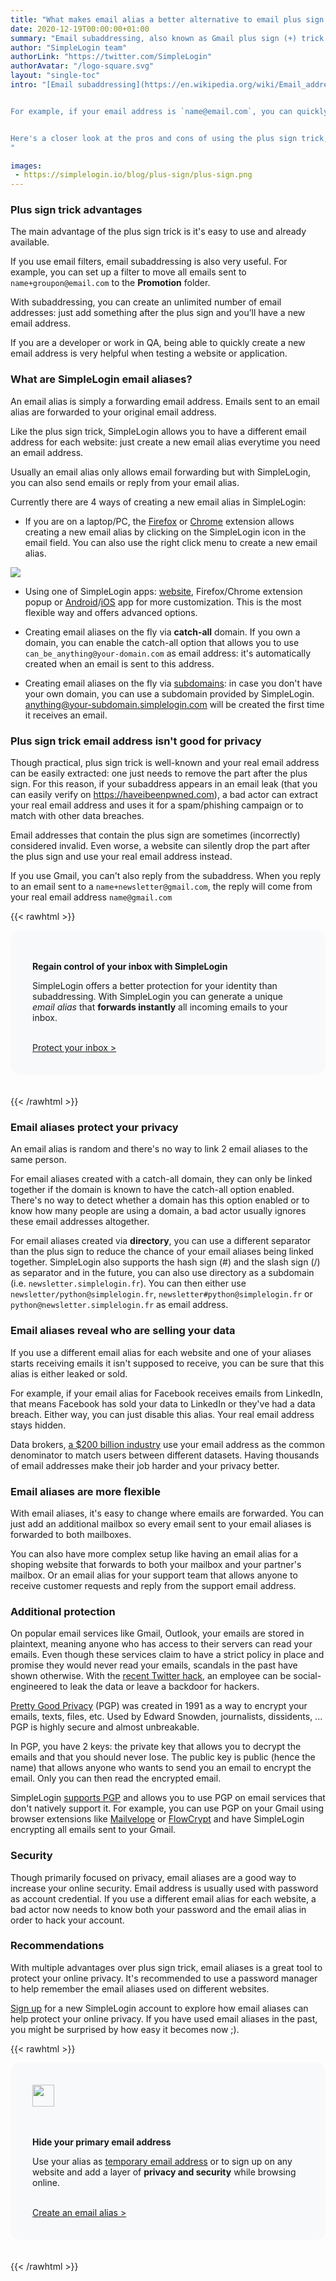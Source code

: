 ```yaml
---
title: "What makes email alias a better alternative to email plus sign (+) "
date: 2020-12-19T00:00:00+01:00
summary: "Email subaddressing, also known as Gmail plus sign (+) trick allows you to create a new email address by appending the plus sign(**+**) to your current email address. A closer look at its pros and cons."
author: "SimpleLogin team"
authorLink: "https://twitter.com/SimpleLogin"
authorAvatar: "/logo-square.svg"
layout: "single-toc"
intro: "[Email subaddressing](https://en.wikipedia.org/wiki/Email_address#Subaddressing), also known as plus sign (+) trick, is popularized by Gmail and now supported by most email providers. It allows creating a new email address by simply appending the plus sign(**+**) to your current email address.


For example, if your email address is `name@email.com`, you can quickly create a new email address like `name+facebook@email.com` for Facebook, `name+twitter@email.com` for Twitter, etc.


Here's a closer look at the pros and cons of using the plus sign trick, especially when compared with email aliases.
"

images:
 - https://simplelogin.io/blog/plus-sign/plus-sign.png
---
```


### Plus sign trick advantages

The main advantage of the plus sign trick is it's easy to use and already available.

If you use email filters, email subaddressing is also very useful. For example, you can set up a filter to move all emails sent to `name+groupon@email.com` to the **Promotion** folder.

With subaddressing, you can create an unlimited number of email addresses: just add something after the plus sign and you’ll have a new email address.

If you are a developer or work in QA, being able to quickly create a new email address is very helpful when testing a website or application.

### What are SimpleLogin email aliases?

An email alias is simply a forwarding email address. Emails sent to an email alias are forwarded to your original email address.

Like the plus sign trick, SimpleLogin allows you to have a different email address for each website: just create a new email alias everytime you need an email address.

Usually an email alias only allows email forwarding but with SimpleLogin, you can also send emails or reply from your email alias.

Currently there are 4 ways of creating a new email alias in SimpleLogin:

- If you are on a laptop/PC, the [Firefox](https://addons.mozilla.org/firefox/addon/simplelogin/) or [Chrome](https://chrome.google.com/webstore/detail/dphilobhebphkdjbpfohgikllaljmgbn) extension allows creating a new email alias by clicking on the SimpleLogin icon in the email field. You can also use the right click menu to create a new email alias.

![](/images/one-click-alias.gif)

- Using one of SimpleLogin apps: [website](https://app.simplelogin.io), Firefox/Chrome extension popup or [Android](https://play.google.com/store/apps/details?id=io.simplelogin.android)/[iOS](https://apps.apple.com/app/id1494359858) app for more customization. This is the most flexible way and offers advanced options.

- Creating email aliases on the fly via **catch-all** domain. If you own a domain, you can enable the catch-all option that allows you to use `can_be_anything@your-domain.com` as email address: it's automatically created when an email is sent to this address.

- Creating email aliases on the fly via [subdomains](/blog/subdomains/): in case you don't have your own domain, you can use a subdomain provided by SimpleLogin. anything@your-subdomain.simplelogin.com will be created the first time it receives an email.

### Plus sign trick email address isn't good for privacy

Though practical, plus sign trick is well-known and your real email address can be easily extracted: one just needs to remove the part after the plus sign. For this reason, if your subaddress appears in an email leak (that you can easily verify on https://haveibeenpwned.com), a bad actor can extract your real email address and uses it for a spam/phishing campaign or to match with other data breaches.

Email addresses that contain the plus sign are sometimes (incorrectly) considered invalid. Even worse, a website can silently drop the part after the plus sign and use your real email address instead.

If you use Gmail, you can't also reply from the subaddress. When you reply to an email sent to a `name+newsletter@gmail.com`, the reply will come from your real email address `name@gmail.com`

{{< rawhtml >}}
<br>
  <div style="padding: 35px; background-color: #f8f9fa; border-radius: 15px;">
<!--     <img src="/logo.svg" style="height:35px;"/>
    <br><br><br> -->
    <p class="mb-2 h5"><strong>Regain control of your inbox with SimpleLogin</strong></p>
    <p class="mb-2">
        SimpleLogin offers a better protection for your identity than subaddressing. With SimpleLogin you can generate a unique <em data-toggle="tooltip" data-html="true" title="" data-original-title="An email alias (or alias for short) is an email address that <b>doesn't store</b> emails: all emails sent to an alias are forwarded to your personal email.">email alias</em> that <strong>forwards instantly</strong> all incoming emails to your inbox.
    </p><br>
    <div class="mb-3">
            <a href="https://app.simplelogin.io/auth/register" class="btn btn-primary btn-wide transition-3d-hover mb-2 mb-sm-0 mr-3">
              <span style="font-weight: 400;">
                Protect your inbox >
              </span>
            </a>
          </div>
  </div>
<br><br>
{{< /rawhtml >}}

### Email aliases protect your privacy

An email alias is random and there's no way to link 2 email aliases to the same person.

For email aliases created with a catch-all domain, they can only be linked together if the domain is known to have the catch-all option enabled. There's no way to detect whether a domain has this option enabled or to know how many people are using a domain, a bad actor usually ignores these email addresses altogether.

For email aliases created via **directory**, you can use a different separator than the plus sign to reduce the chance of your email aliases being linked together. SimpleLogin also supports the hash sign (#) and the slash sign (/) as separator and in the future, you can also use directory as a subdomain (i.e. `newsletter.simplelogin.fr`). You can then either use `newsletter/python@simplelogin.fr`, `newsletter#python@simplelogin.fr` or `python@newsletter.simplelogin.fr` as email address.

### Email aliases reveal who are selling your data

If you use a different email alias for each website and one of your aliases starts receiving emails it isn't supposed to receive, you can be sure that this alias is either leaked or sold.

For example, if your email alias for Facebook receives emails from LinkedIn, that means Facebook has sold your data to LinkedIn or they've had a data breach. Either way, you can just disable this alias. Your real email address stays hidden.

Data brokers, [a $200 billion industry](https://www.webfx.com/blog/general/what-are-data-brokers-and-what-is-your-data-worth-infographic/) use your email address as the common denominator to match users between different datasets. Having thousands of email addresses make their job harder and your privacy better.

### Email aliases are more flexible

With email aliases, it's easy to change where emails are forwarded. You can just add an additional mailbox so every email sent to your email aliases is forwarded to both mailboxes.

You can also have more complex setup like having an email alias for a shoping website that forwards to both your mailbox and your partner's mailbox. Or an email alias for your support team that allows anyone to receive customer requests and reply from the support email address.


### Additional protection

On popular email services like Gmail, Outlook, your emails are stored in plaintext, meaning anyone who has access to their servers can read your emails. Even though these services claim to have a strict policy in place and promise they would never read your emails, scandals in the past have shown otherwise. With the [recent Twitter hack](https://blog.twitter.com/en_us/topics/company/2020/an-update-on-our-security-incident.html), an employee can be social-engineered to leak the data or leave a backdoor for hackers.

[Pretty Good Privacy](https://en.wikipedia.org/wiki/Pretty_Good_Privacy) (PGP) was created in 1991 as a way to encrypt your emails, texts, files, etc. Used by Edward Snowden, journalists, dissidents, ... PGP is highly secure and almost unbreakable.

In PGP, you have 2 keys: the private key that allows you to decrypt the emails and that you should never lose. The public key is public (hence the name) that allows anyone who wants to send you an email to encrypt the email. Only you can then read the encrypted email.

SimpleLogin [supports PGP](/blog/introducing-pgp/) and allows you to use PGP on email services that don't natively support it. For example, you can use PGP on your Gmail using browser extensions like [Mailvelope](https://www.mailvelope.com/en) or [FlowCrypt](https://flowcrypt.com) and have SimpleLogin encrypting all emails sent to your Gmail.

### Security

Though primarily focused on privacy, email aliases are a good way to increase your online security. Email address is usually used with password as account credential. If you use a different email alias for each website, a bad actor now needs to know both your password and the email alias in order to hack your account.

### Recommendations

With multiple advantages over plus sign trick, email aliases is a great tool to protect your online privacy. It's recommended to use a password manager to help remember the email aliases used on different websites.

[Sign up](https://app.simplelogin.io/auth/register) for a new SimpleLogin account to explore how email aliases can help protect your online privacy. If you have used email aliases in the past, you might be surprised by how easy it becomes now ;).

{{< rawhtml >}}
<br>
  <div style="padding: 35px; background-color: #f8f9fa; border-radius: 15px;">
    <img src="/logo.svg" style="height:35px;"/>
    <br><br><br>
    <p class="mb-2 h5"><strong>Hide your primary email address</strong></p>
    <p class="mb-2">
        Use your alias as <a href="/temporary-email/">temporary email address</a> or to sign up on any website and add a layer of <strong>privacy and security</strong> while browsing online.
    </p><br>
    <div class="mb-3">
            <a href="https://app.simplelogin.io/auth/register" class="btn btn-primary btn-wide transition-3d-hover mb-2 mb-sm-0 mr-3">
              <span style="font-weight: 400;">
                Create an email alias >
              </span>
            </a>
          </div>
  </div>
<br><br>
{{< /rawhtml >}}

